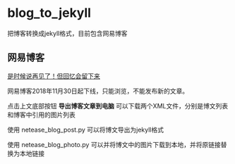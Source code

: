 # blog_to_jekyll
把博客转换成jekyll格式，目前包含网易博客

## 网易博客

[是时候说再见了！但回忆会留下来](http://blog.163.com/bearer.do) 

网易博客2018年11月30日起下线，只能浏览，不能发布新的文章。

点击上文底部按钮 **导出博客文章到电脑** 可以下载两个XML文件，分别是博文列表和博客中引用的图片列表

使用 netease_blog_post.py 可以将博文导出为jekyll格式

使用 netease_blog_photo.py 可以并将博文中的图片下载到本地，并将原链接替换为本地链接